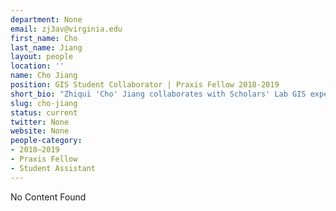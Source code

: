 ```yaml
---
department: None
email: zj3av@virginia.edu
first_name: Cho
last_name: Jiang
layout: people
location: ''
name: Cho Jiang
position: GIS Student Collaborator | Praxis Fellow 2018-2019
short_bio: "Zhiqui 'Cho' Jiang collaborates with Scholars' Lab GIS experts, in addition to holding a Praxis Fellowship during 2018-2019."
slug: cho-jiang
status: current
twitter: None
website: None
people-category:
- 2018–2019
- Praxis Fellow
- Student Assistant
---
```


No Content Found
